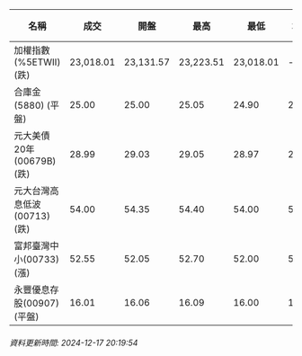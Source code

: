 | 名稱 | 成交 | 開盤 | 最高 | 最低 | 均價 | 成交金額(億) | 昨收 | 漲跌幅 | 漲跌 | 總量 | 昨量 | 振幅 |
| -------- | -------- | -------- | -------- |-------- | -------- | -------- |-------- |-------- |-------- | -------- | -------- |-------- |
|加權指數(%5ETWII) (跌)|23,018.01|23,131.57|23,223.51|23,018.01|-|3,997.01|23,039.90|0.10%|21.89|7,050,053|0|0.89%|
|合庫金(5880) (平盤)|25.00|25.00|25.05|24.90|24.95|3.31|25.00|0.00%|0.00|13,265|8,081|0.60%|
|元大美債20年(00679B) (跌)|28.99|29.03|29.05|28.97|29.00|12.79|29.03|0.14%|0.04|44,120|64,777|0.28%|
|元大台灣高息低波(00713) (跌)|54.00|54.35|54.40|54.00|54.15|15.66|54.25|0.46%|0.25|28,914|17,615|0.74%|
|富邦臺灣中小(00733) (漲)|52.55|52.05|52.70|52.00|52.37|0.539|51.85|1.35%|0.70|1,029|1,974|1.35%|
|永豐優息存股(00907) (平盤)|16.01|16.06|16.09|16.00|16.03|0.388|16.01|0.00%|0.00|2,422|1,951|0.56%|
###### 資料更新時間: 2024-12-17 20:19:54